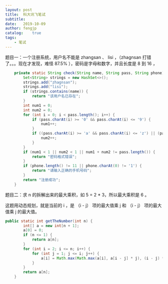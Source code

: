 ```yaml
---
layout: post
title:  科大讯飞笔试
subtitle:   
date:   2019-10-09
author: fengjp
catalog:    true
tags:
    - 笔试
---
```


题目一：一个注册系统，用户名不能是 zhangsan 、 lisi ，（zhagnsan 打错了。。。现在才发现，难怪 87.5% ），密码是字母和数字，并且长度是 8 到 16 ，

```java
    private static String check(String name, String pass, String phone) {
        Set<String> strings = new HashSet<>();
        strings.add("zhagnsan");
        strings.add("lisi");
        if (strings.contains(name)) {
            return "该用户名已存在";
        }
        int num1 = 0;
        int num2 = 0;
        for (int i = 0; i < pass.length(); i++) {
            if (pass.charAt(i) >= '0' && pass.charAt(i) <= '9') {
                num1++;
            }
            if ((pass.charAt(i) >= 'a' && pass.charAt(i) <= 'z') || (pass.charAt(i) >= 'A' && pass.charAt(i) <= 'Z')) {
                num2++;
            }
        }
        if (num1 < 1 || num2 < 1 || num1 + num2 != pass.length()) {
            return "密码格式错误";
        }
        if (phone.length() != 11 || phone.charAt(0) != '1') {
            return "请输入正确的手机号码";
        }
        return "注册成功";
    }
```

题目二：求 n 的拆解出来的最大乘积，如 5 = 2 * 3，所以最大乘积是 6 。

这题用动态规划，就是当前的 i ，是 （i - j） 项的最大值乘 j 和 （i - j） 项的最大值乘 j 的最大值。

```java
public static int getTheNumber(int n) {
        int[] a = new int[n + 1];
        a[0] = 0;
        if (n <= 1) {
            return a[n];
        }
        for (int i = 2; i <= n; i++) {
            for (int j = 1; j <= i; j++) {
                a[i] = Math.max(Math.max(a[i], a[i - j] * j), (i - j) * j);
            }
        }
        return a[n];
    }
```